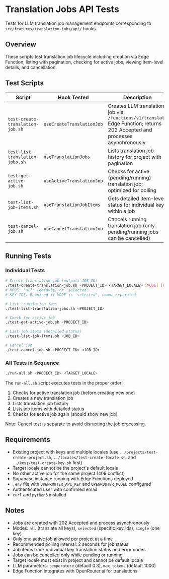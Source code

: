# Translation Jobs API Tests

Tests for LLM translation job management endpoints corresponding to `src/features/translation-jobs/api/` hooks.

## Overview

These scripts test translation job lifecycle including creation via Edge Function, listing with pagination, checking for active jobs, viewing item-level details, and cancellation.

## Test Scripts

| Script                           | Hook Tested               | Description                                                                                                                |
| -------------------------------- | ------------------------- | -------------------------------------------------------------------------------------------------------------------------- |
| `test-create-translation-job.sh` | `useCreateTranslationJob` | Creates LLM translation job via `/functions/v1/translate` Edge Function; returns 202 Accepted and processes asynchronously |
| `test-list-translation-jobs.sh`  | `useTranslationJobs`      | Lists translation job history for project with pagination                                                                  |
| `test-get-active-job.sh`         | `useActiveTranslationJob` | Checks for active (pending/running) translation job; optimized for polling                                                 |
| `test-list-job-items.sh`         | `useTranslationJobItems`  | Gets detailed item-level status for individual keys within a job                                                           |
| `test-cancel-job.sh`             | `useCancelTranslationJob` | Cancels running translation job (only pending/running jobs can be cancelled)                                               |

## Running Tests

### Individual Tests

```bash
# Create translation job (outputs JOB_ID)
./test-create-translation-job.sh <PROJECT_ID> <TARGET_LOCALE> [MODE] [KEY_IDS]
# MODE: 'all' (default) or 'selected'
# KEY_IDS: Required if MODE is 'selected', comma-separated

# List translation jobs
./test-list-translation-jobs.sh <PROJECT_ID>

# Check for active job
./test-get-active-job.sh <PROJECT_ID>

# List job items (detailed status)
./test-list-job-items.sh <JOB_ID>

# Cancel job
./test-cancel-job.sh <PROJECT_ID> <JOB_ID>
```

### All Tests in Sequence

```bash
./run-all.sh <PROJECT_ID> <TARGET_LOCALE>
```

The `run-all.sh` script executes tests in the proper order:

1. Checks for active translation job (before creating new one)
2. Creates a new translation job
3. Lists translation job history
4. Lists job items with detailed status
5. Checks for active job again (should show new job)

Note: Cancel test is separate to avoid disrupting the job processing.

## Requirements

- Existing project with keys and multiple locales (use `../projects/test-create-project.sh`, `../locales/test-create-locale.sh`, and `../keys/test-create-key.sh` first)
- Target locale cannot be the project's default locale
- No other active job for the same project (409 conflict)
- Supabase instance running with Edge Functions deployed
- `.env` file with `OPENROUTER_API_KEY` and `OPENROUTER_MODEL` configured
- Authenticated user with confirmed email
- `curl` and `python3` installed

## Notes

- Jobs are created with 202 Accepted and process asynchronously
- Modes: `all` (translate all keys), `selected` (specific key_ids), `single` (one key)
- Only one active job allowed per project at a time
- Recommended polling interval: 2 seconds for job status
- Job items track individual key translation status and error codes
- Jobs can be cancelled only while pending or running
- Target locale must exist in project and cannot be default locale
- LLM parameters: `temperature` (default 0.3), `max_tokens` (default 1000)
- Edge Function integrates with OpenRouter.ai for translations
